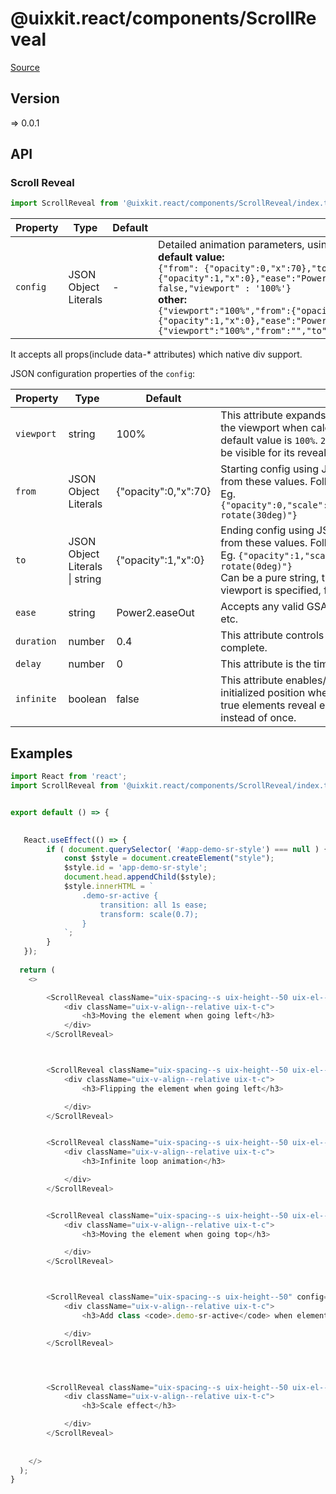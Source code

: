# @uixkit.react/components/ScrollReveal

[Source](https://github.com/xizon/uix-kit-react/tree/main/src/client/components/ScrollReveal)

## Version

=> 0.0.1


## API

### Scroll Reveal
```js
import ScrollReveal from '@uixkit.react/components/ScrollReveal/index.tsx';
```
| Property | Type | Default | Description |
| --- | --- | --- | --- |
| `config` | JSON Object Literals  | - | Detailed animation parameters, using JSON string format.<br />**default value:**<br />`{"from": {"opacity":0,"x":70},"to":{"opacity":1,"x":0},"ease":"Power2.easeOut","duration": 0.4,"delay": 0,"infinite" : false,"viewport" : '100%'}` <br />**other:**<br />`{"viewport":"100%","from":{"opacity":0,"x":100},"to":{"opacity":1,"x":0},"ease":"Power2.easeOut","duration":0.8,"delay":0,"infinite":false}` <br />`{"viewport":"100%","from":"","to":".demo-sr-active","infinite":true}` |

It accepts all props(include data-* attributes) which native div support.



JSON configuration properties of the `config`:

| Property | Type | Default | Description |
| --- | --- | --- | --- |
| `viewport` | string  | 100% | This attribute expands/contracts the active boundaries of the viewport when calculating element visibility. The default value is `100%`.  `20%` means 20% of an element must be visible for its reveal to occur. |
| `from` | JSON Object Literals  | {"opacity":0,"x":70} | Starting config using JSON string format, will transition from these values. Follow the parameter style of GSAP 2+. Eg. `{"opacity":0,"scale":0.5,"transform":"translateX(50px) rotate(30deg)"}` |
| `to` | JSON Object Literals \| string  | {"opacity":1,"x":0} | Ending config using JSON string format, will transition from these values. Follow the parameter style of GSAP 2+. Eg. `{"opacity":1,"scale":1,"transform":"translateX(0) rotate(0deg)"}` <br />Can be a pure string, this style will be enabled when the viewport is specified, for example `.demo-sr-active` |
| `ease` | string  | Power2.easeOut | Accepts any valid GSAP 2+ easing, e.g. `Power2.easeOut`, etc. |
| `duration` | number  | 0.4 | This attribute controls how long animations take to complete. |
| `delay` | number  | 0 | This attribute is the time before reveal animations begin. |
| `infinite` | boolean  | false | This attribute enables/disables elements returning to their initialized position when they leave the viewport. When true elements reveal each time they enter the viewport instead of once. |



## Examples

```js
import React from 'react';
import ScrollReveal from '@uixkit.react/components/ScrollReveal/index.tsx';


export default () => {
	

   React.useEffect(() => {
		if ( document.querySelector( '#app-demo-sr-style') === null ) {
			const $style = document.createElement("style");
			$style.id = 'app-demo-sr-style';
			document.head.appendChild($style);
			$style.innerHTML = `
				.demo-sr-active {
					transition: all 1s ease;
					transform: scale(0.7);
				}
			`;  
		}  
   });
	
  return (
    <>

		<ScrollReveal className="uix-spacing--s uix-height--50 uix-el--transparent" config='{"viewport":"100%","from":{"opacity":0,"x":100},"to":{"opacity":1,"x":0},"ease":"Power2.easeOut","duration":0.8,"delay":0,"infinite":false}' style={{background:"#FBFBFB"}}>
			<div className="uix-v-align--relative uix-t-c">
				<h3>Moving the element when going left</h3>
			</div>
		</ScrollReveal> 



		<ScrollReveal className="uix-spacing--s uix-height--50 uix-el--transparent" config='{"viewport":"100%","from":{"opacity":0,"scale":0.5,"transform":"translateX(50px) rotate(30deg)"},"to":{"opacity":1,"scale":1,"transform":"translateX(0) rotate(0deg)"},"ease":"Power2.easeOut","duration":0.8,"delay":0.5,"infinite":false}' style={{background:"#ACABA3"}}>
			<div className="uix-v-align--relative uix-t-c">
				<h3>Flipping the element when going left</h3>

			</div>
		</ScrollReveal>


		<ScrollReveal className="uix-spacing--s uix-height--50 uix-el--transparent" config='{"viewport":"80%","from":{"opacity":0,"y":150},"to":{"opacity":1,"y":0},"ease":"Power2.easeOut","duration":0.8,"delay":0,"infinite":true}' style={{background:"#C7BAAF"}}>
			<div className="uix-v-align--relative uix-t-c">
				<h3>Infinite loop animation</h3>

			</div>
		</ScrollReveal>


		<ScrollReveal className="uix-spacing--s uix-height--50 uix-el--transparent" config='{"viewport":"100%","from":{"opacity":0,"y":150},"to":{"opacity":1,"y":0},"ease":"Power2.easeOut","duration":0.8,"delay":0,"infinite":false}' style={{background:"#AB9799"}}>
			<div className="uix-v-align--relative uix-t-c">
				<h3>Moving the element when going top</h3>

			</div>
		</ScrollReveal>



		<ScrollReveal className="uix-spacing--s uix-height--50" config='{"viewport":"100%","from":"","to":".demo-sr-active","infinite":true}' style={{background:"#91707A"}}>
			<div className="uix-v-align--relative uix-t-c">
				<h3>Add class <code>.demo-sr-active</code> when element becomes visible</h3>

			</div>
		</ScrollReveal>




		<ScrollReveal className="uix-spacing--s uix-height--50 uix-el--zoom" config='{"viewport":"100%","from":{"scale":0},"to":{"scale":1},"ease":"Power2.easeOut","duration":0.8,"delay":0,"infinite":false}' style={{background:"#805965"}}>
			<div className="uix-v-align--relative uix-t-c">
				<h3>Scale effect</h3>

			</div>
		</ScrollReveal>
	  
	  
    </>
  );
}

```
